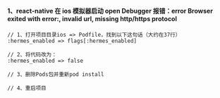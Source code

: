 #### 1、react-native 在 ios 模拟器启动 open Debugger 报错：error Browser exited with error:, invalid url, missing http/https protocol

```
// 1、打开项目目录ios => Podfile，找到以下这句话（大约在37行）
:hermes_enabled => flags[:hermes_enabled]

// 2、将代码改为：
:hermes_enabled => false

// 3、删除Pods包并重新pod install

// 4、重启项目
```
